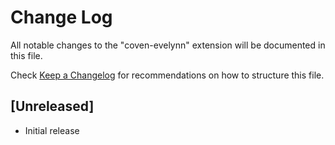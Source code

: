 # Change Log

All notable changes to the "coven-evelynn" extension will be documented in this file.

Check [Keep a Changelog](http://keepachangelog.com/) for recommendations on how to structure this file.

## [Unreleased]

- Initial release
